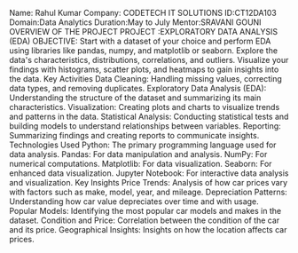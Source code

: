 Name: Rahul Kumar 
Company: CODETECH IT SOLUTIONS
ID:CT12DA103
Domain:Data Analytics
Duration:May to July
Mentor:SRAVANI  GOUNI
OVERVIEW OF THE PROJECT
PROJECT :EXPLORATORY DATA ANALYSIS (EDA)
OBJECTIVE:
Start with a dataset of your choice and perform EDA using libraries like pandas, numpy,
and matplotlib or seaborn. Explore the data's characteristics, distributions, correlations,
and outliers. Visualize your findings with histograms, scatter plots, and heatmaps to
gain insights into the data.
Key Activities
Data Cleaning: Handling missing values, correcting data types, and removing duplicates.
Exploratory Data Analysis (EDA): Understanding the structure of the dataset and summarizing its main characteristics.
Visualization: Creating plots and charts to visualize trends and patterns in the data.
Statistical Analysis: Conducting statistical tests and building models to understand relationships between variables.
Reporting: Summarizing findings and creating reports to communicate insights.
Technologies Used
Python: The primary programming language used for data analysis.
Pandas: For data manipulation and analysis.
NumPy: For numerical computations.
Matplotlib: For data visualization.
Seaborn: For enhanced data visualization.
Jupyter Notebook: For interactive data analysis and visualization.
Key Insights
Price Trends: Analysis of how car prices vary with factors such as make, model, year, and mileage.
Depreciation Patterns: Understanding how car value depreciates over time and with usage.
Popular Models: Identifying the most popular car models and makes in the dataset.
Condition and Price: Correlation between the condition of the car and its price.
Geographical Insights: Insights on how the location affects car prices.
